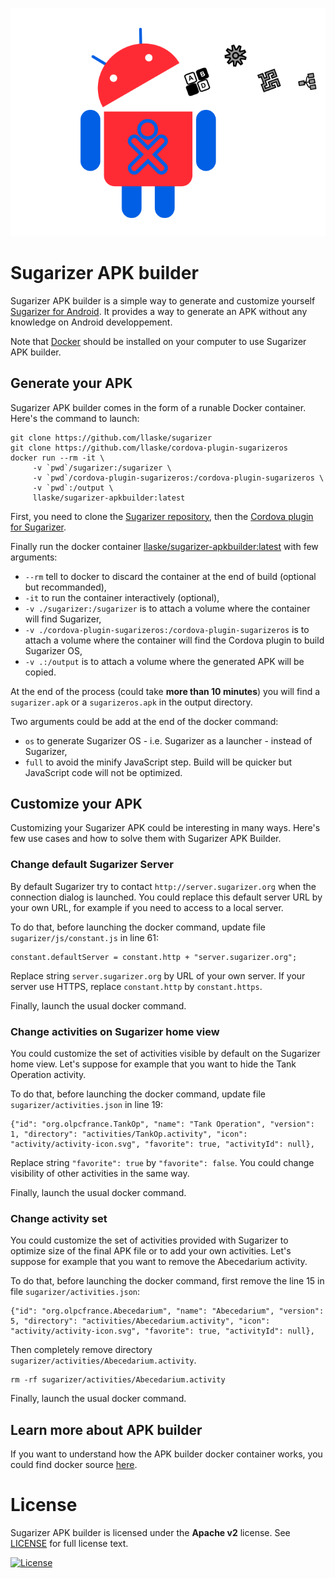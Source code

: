 ![](images/sugarizer-apk-builder.png)

# Sugarizer APK builder


Sugarizer APK builder is a simple way to generate and customize yourself [Sugarizer for Android](https://play.google.com/store/apps/details?id=org.olpc_france.sugarizer). It provides a way to generate an APK without any knowledge on Android developpement.

Note that [Docker](https://www.docker.com) should be installed on your computer to use Sugarizer APK builder.

## Generate your APK
Sugarizer APK builder comes in the form of a runable Docker container. 
Here's the command to launch:

	git clone https://github.com/llaske/sugarizer
	git clone https://github.com/llaske/cordova-plugin-sugarizeros
	docker run --rm -it \
		 -v `pwd`/sugarizer:/sugarizer \
		 -v `pwd`/cordova-plugin-sugarizeros:/cordova-plugin-sugarizeros \
		 -v `pwd`:/output \
		 llaske/sugarizer-apkbuilder:latest
		 
First, you need to clone the [Sugarizer repository](https://github.com/llaske/sugarizer), then the [Cordova plugin for Sugarizer](https://github.com/llaske/cordova-plugin-sugarizeros).

Finally run the docker container [llaske/sugarizer-apkbuilder:latest](https://cloud.docker.com/u/llaske/repository/docker/llaske/sugarizer-apkbuilder) with few arguments:

* `--rm` tell to docker to discard the container at the end of build (optional but recommanded),
* `-it` to run the container interactively (optional),
* `-v ./sugarizer:/sugarizer` is to attach a volume where the container will find Sugarizer,
* `-v ./cordova-plugin-sugarizeros:/cordova-plugin-sugarizeros` is to attach a volume where the container will find the Cordova plugin to build Sugarizer OS,
* `-v .:/output` is to attach a volume where the generated APK will be copied.

At the end of the process (could take **more than 10 minutes**) you will find a `sugarizer.apk` or a `sugarizeros.apk` in the output directory.

Two arguments could be add at the end of the docker command:

* `os` to generate Sugarizer OS - i.e. Sugarizer as a launcher - instead of Sugarizer,
* `full` to avoid the minify JavaScript step. Build will be quicker but JavaScript code will not be optimized.

## Customize your APK

Customizing your Sugarizer APK could be interesting in many ways. Here's few use cases and how to solve them with Sugarizer APK Builder.

### Change default Sugarizer Server
By default Sugarizer try to contact `http://server.sugarizer.org` when the connection dialog is launched. You could replace this default server URL by your own URL, for example if you need to access to a local server.

To do that, before launching the docker command, update file `sugarizer/js/constant.js` in line 61:

	constant.defaultServer = constant.http + "server.sugarizer.org";
	
Replace string `server.sugarizer.org` by URL of your own server. If your server use HTTPS, replace `constant.http` by `constant.https`.

Finally, launch the usual docker command.

### Change activities on Sugarizer home view
You could customize the set of activities visible by default on the Sugarizer home view. Let's suppose for example that you want to hide the Tank Operation activity.

To do that, before launching the docker command, update file `sugarizer/activities.json` in line 19:

	{"id": "org.olpcfrance.TankOp", "name": "Tank Operation", "version": 1, "directory": "activities/TankOp.activity", "icon": "activity/activity-icon.svg", "favorite": true, "activityId": null},

Replace string `"favorite": true` by `"favorite": false`. You could change visibility of other activities in the same way.

Finally, launch the usual docker command.

### Change activity set
You could customize the set of activities provided with Sugarizer to optimize size of the final APK file or to add your own activities. Let's suppose for example that you want to remove the Abecedarium activity.

To do that, before launching the docker command, first remove the line 15 in file `sugarizer/activities.json`:

	{"id": "org.olpcfrance.Abecedarium", "name": "Abecedarium", "version": 5, "directory": "activities/Abecedarium.activity", "icon": "activity/activity-icon.svg", "favorite": true, "activityId": null},

Then completely remove directory `sugarizer/activities/Abecedarium.activity`.

	rm -rf sugarizer/activities/Abecedarium.activity

Finally, launch the usual docker command.

## Learn more about APK builder
If you want to understand how the APK builder docker container works, you could find docker source [here](src).


# License

Sugarizer APK builder is licensed under the **Apache v2** license. See [LICENSE](LICENSE) for full license text. 

[![License](https://img.shields.io/badge/License-Apache%202.0-blue.svg)](https://opensource.org/licenses/Apache-2.0)